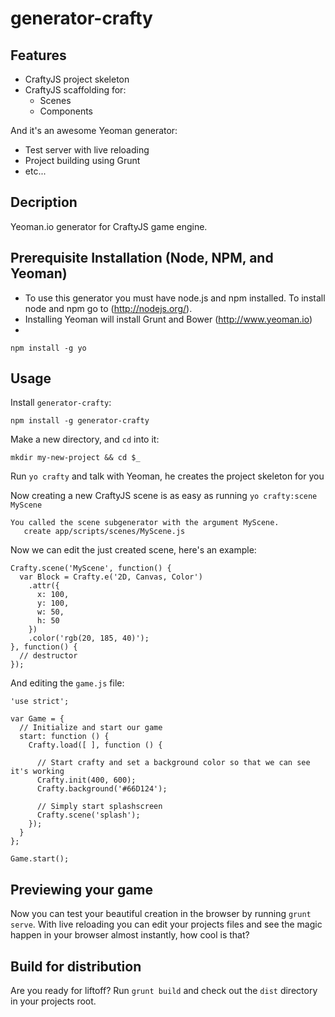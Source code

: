 generator-crafty
================

## Features
* CraftyJS project skeleton
* CraftyJS scaffolding for:
  * Scenes
  * Components

And it's an awesome Yeoman generator:
* Test server with live reloading
* Project building using Grunt
* etc...

## Decription

Yeoman.io generator for CraftyJS game engine.

## Prerequisite Installation (Node, NPM, and Yeoman)

* To use this generator you must have node.js and npm installed. To install node and npm go to (http://nodejs.org/).
* Installing Yeoman will install Grunt and Bower (http://www.yeoman.io)
* 
```
npm install -g yo
```

## Usage

Install `generator-crafty`:
```
npm install -g generator-crafty
```

Make a new directory, and `cd` into it:
```
mkdir my-new-project && cd $_
```

Run `yo crafty` and talk with Yeoman, he creates the project skeleton for you 

Now creating a new CraftyJS scene is as easy as running `yo crafty:scene MyScene`
```
You called the scene subgenerator with the argument MyScene.
   create app/scripts/scenes/MyScene.js
```

Now we can edit the just created scene, here's an example:
```
Crafty.scene('MyScene', function() {
  var Block = Crafty.e('2D, Canvas, Color')
    .attr({
      x: 100,
      y: 100,
      w: 50,
      h: 50
    })
    .color('rgb(20, 185, 40)');
}, function() {
  // destructor
});
```

And editing the `game.js` file:
```
'use strict';

var Game = {
  // Initialize and start our game
  start: function () {
    Crafty.load([ ], function () {

      // Start crafty and set a background color so that we can see it's working
      Crafty.init(400, 600);
      Crafty.background('#66D124');

      // Simply start splashscreen
      Crafty.scene('splash');
    });
  }
};

Game.start();
```

## Previewing your game

Now you can test your beautiful creation in the browser by running `grunt serve`. With live reloading you can edit your projects files and see the magic happen in your browser almost instantly, how cool is that?

## Build for distribution

Are you ready for liftoff? Run `grunt build` and check out the `dist` directory in your projects root.
